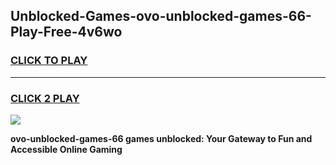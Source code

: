 
## Unblocked-Games-ovo-unblocked-games-66-Play-Free-4v6wo
<h3>
<a href="https://premium76.site?title=ovo-unblocked-games-66&ref=23A">CLICK TO PLAY</a></h3>
<hr>

<h3>
<a href="https://premium76.site?title=ovo-unblocked-games-66&ref=23A">CLICK 2 PLAY</a>
  
</h3>

<a href="https://premium76.site?title=ovo-unblocked-games-66&ref=23A"><img src="https://clearcache.store/games.png"></a>


**ovo-unblocked-games-66 games unblocked: Your Gateway to Fun and Accessible Online Gaming**
